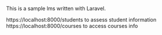 This is a sample lms written with Laravel. 

https://localhost:8000/students to assess student information
https://localhost:8000/courses  to access courses info